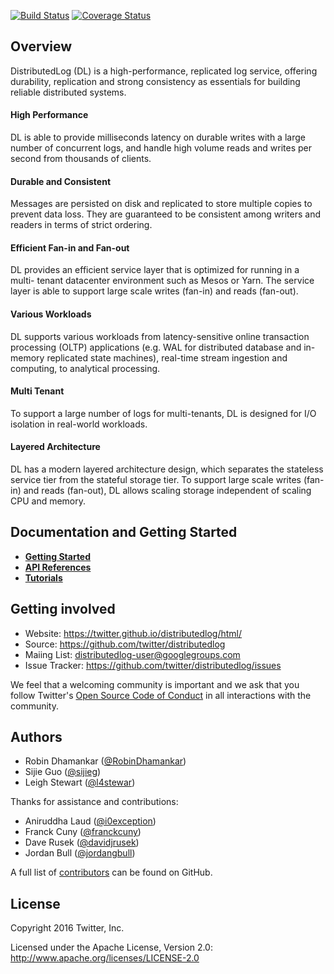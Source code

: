 [![Build Status](https://travis-ci.org/apache/incubator-distributedlog.svg?branch=master)](https://travis-ci.org/apache/incubator-distributedlog)
[![Coverage Status](https://coveralls.io/repos/github/apache/incubator-distributedlog/badge.svg?branch=master)](https://coveralls.io/github/apache/incubator-distributedlog?branch=master)

## Overview

DistributedLog (DL) is a high-performance, replicated log service, offering
durability, replication and strong consistency as essentials for building
reliable distributed systems.

#### High Performance

DL is able to provide milliseconds latency on durable writes with a large number
of concurrent logs, and handle high volume reads and writes per second from
thousands of clients.

#### Durable and Consistent

Messages are persisted on disk and replicated to store multiple copies to
prevent data loss. They are guaranteed to be consistent among writers and
readers in terms of strict ordering.

#### Efficient Fan-in and Fan-out

DL provides an efficient service layer that is optimized for running in a multi-
tenant datacenter environment such as Mesos or Yarn. The service layer is able
to support large scale writes (fan-in) and reads (fan-out).

#### Various Workloads

DL supports various workloads from latency-sensitive online transaction
processing (OLTP) applications (e.g. WAL for distributed database and in-memory
replicated state machines), real-time stream ingestion and computing, to
analytical processing.

#### Multi Tenant

To support a large number of logs for multi-tenants, DL is designed for I/O
isolation in real-world workloads.

#### Layered Architecture

DL has a modern layered architecture design, which separates the stateless
service tier from the stateful storage tier. To support large scale writes (fan-
in) and reads (fan-out), DL allows scaling storage independent of scaling CPU
and memory.

## Documentation and Getting Started

* [**Getting Started**](http://twitter.github.io/distributedlog/html/basics/quickstart.html)
* [**API References**](http://twitter.github.io/distributedlog/html/api/main.html)
* [**Tutorials**](http://twitter.github.io/distributedlog/html/tutorials/main.html)

## Getting involved

* Website: https://twitter.github.io/distributedlog/html/
* Source: https://github.com/twitter/distributedlog
* Maiing List: [distributedlog-user@googlegroups.com](https://groups.google.com/forum/#!forum/distributedlog-user)
* Issue Tracker: https://github.com/twitter/distributedlog/issues

We feel that a welcoming community is important and we ask that you follow Twitter's
[Open Source Code of Conduct](https://engineering.twitter.com/opensource/code-of-conduct)
in all interactions with the community.

## Authors

* Robin Dhamankar ([@RobinDhamankar](https://twitter.com/RobinDhamankar))
* Sijie Guo ([@sijieg](https://twitter.com/sijieg))
* Leigh Stewart ([@l4stewar](https://twitter.com/l4stewar))

Thanks for assistance and contributions:

* Aniruddha Laud ([@i0exception](https://twitter.com/i0exception))
* Franck Cuny ([@franckcuny](https://twitter.com/franckcuny))
* Dave Rusek ([@davidjrusek](https://twitter.com/davidjrusek))
* Jordan Bull ([@jordangbull](https://twitter.com/jordangbull))

A full list of [contributors](https://github.com/twitter/distributedlog/graphs/contributors) can be found on GitHub.

## License
Copyright 2016 Twitter, Inc.

Licensed under the Apache License, Version 2.0: http://www.apache.org/licenses/LICENSE-2.0
